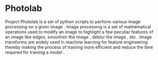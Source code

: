 # Photolab
Project Photolab is a set of python scripts to perform various image processing on a given image . 
Image processing is a set of mathematical operations used to modify an image to highlight  a few peculiar features of an image like edges, smoothen the image , deblur the image , etc .
Image transforms are widely used in machine learning for feature engineering thereby making the process of training more efficient and reduce the time required for training a model .
